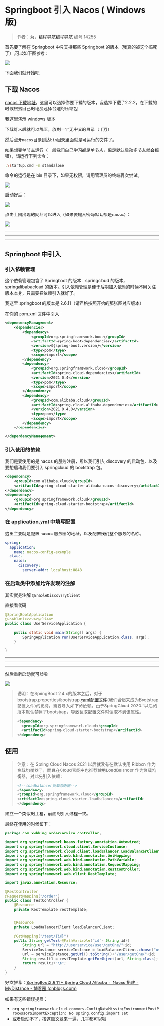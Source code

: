 # Springboot 引入 Nacos ( Windows 版)

> 作者：[为](https://blog.csdn.net/Go_ahead_forever)，[编程导航编程导航](https://wx.zsxq.com/dweb2/index/group/51122858222824) 编号 14255

首先要了解在 Springboot 中只支持那些 Springboot 的版本（我真的被这个搞死了）,可以如下图参考：

![](https://pic.yupi.icu/5563/202312131307119.png)

下面我们就开始吧

## 下载 Nacos

[nacos 下载地址](https://github.com/alibaba/nacos/tags)，这里可以选择你要下载的版本，我选择下载了2.2.2，在下载的时候根据自己的电脑选择合适的压缩包

我这里演示 windows 版本

下载好以后就可以解压，放到一个无中文的目录（千万）

然后点开`nacos`目录到达`bin`目录里面就是可运行的文件了。

如果想要单节点运行（一般我们自己学习都是单节点，但是默认启动多节点就会报错），请运行下列命令：

```bash
.\startup.cmd -m standalone
```

命令的运行是在 bin 目录下，如果无权限，请用管理员的终端再次尝试。

![](https://pic.yupi.icu/5563/202312131307768.png)

启动好后：

![](https://pic.yupi.icu/5563/202312131307829.png)

点击上图出现的网址可以进入（如果要输入密码默认都是nacos）：

![](https://pic.yupi.icu/5563/202312131307841.png)

------

------

------

## Springboot 中引入

### 引入依赖管理

这个依赖管理包含了 Springboot 的版本，springcloud 的版本，springalibabacloud 的版本。引入依赖管理是便于后期加入依赖的时候不用关注版本本身，只需要把依赖引入就好了。

我这里 springboot 的版本是 2.6.11（请严格按照开始的那张图对应版本）

在你的 pom.xml 文件中引入：

```xml
<dependencyManagement>
    <dependencies>
        <dependency>
            <groupId>org.springframework.boot</groupId>
            <artifactId>spring-boot-dependencies</artifactId>
            <version>${spring-boot.version}</version>
            <type>pom</type>
            <scope>import</scope>
        </dependency>
        <dependency>
            <groupId>org.springframework.cloud</groupId>
            <artifactId>spring-cloud-dependencies</artifactId>
            <version>2021.0.4</version>
            <type>pom</type>
            <scope>import</scope>
        </dependency>
        <dependency>
            <groupId>com.alibaba.cloud</groupId>
            <artifactId>spring-cloud-alibaba-dependencies</artifactId>
            <version>2021.0.4.0</version>
            <type>pom</type>
            <scope>import</scope>
        </dependency>
    </dependencies>

</dependencyManagement>
```

### 引入使用的依赖

我们是要使用的是 nacos 的服务注册，所以我们引入 discovery 的启动包，以及要想启动我们要引入 springcloud 的 bootstrap 包。

```xml
<dependency>
    <groupId>com.alibaba.cloud</groupId>
    <artifactId>spring-cloud-starter-alibaba-nacos-discovery</artifactId>
</dependency>
<dependency>
    <groupId>org.springframework.cloud</groupId>
    <artifactId>spring-cloud-starter-bootstrap</artifactId>
</dependency>
```

### 在 application.yml 中填写配置

这里主要就是配置 nacos 服务器的地址，以及配置我们整个服务的名称。

```yaml
spring:
  application:
    name: nacos-config-example
  cloud:
    nacos:
      discovery:
        server-addr: localhost:8848
```

### 在启动类中添加允许发现的注解

其实就是注解 `@EnableDiscoveryClient`

直接看代码

```java
@SpringBootApplication
@EnableDiscoveryClient
public class UserServiceApplication {

    public static void main(String[] args) {
        SpringApplication.run(UserServiceApplication.class, args);
    }

}
```

------

------

------

然后重新启动就可以啦

![](https://pic.yupi.icu/5563/202312131308126.png)

> 说明：在SpringBoot 2.4.x的版本之后，对于bootstrap.properties/bootstrap.[yaml配置文件](https://so.csdn.net/so/search?q=yaml配置文件&spm=1001.2101.3001.7020)(我们合起来成为Bootstrap配置文件)的支持，需要导入如下的依赖。由于SpringCloud 2020.*以后的版本默认禁用了bootstrap，导致读取配置文件时读取不到该属性。
>
> ```xml
> <dependency>
>   <groupId>org.springframework.cloud</groupId>
>   <artifactId>spring-cloud-starter-bootstrap</artifactId>
> </dependency>
> ```

## 使用

> 注意：在 Spring Cloud Nacos 2021 以后就没有在默认使用 Ribbon 作为负载均衡器了，而且在Cloud官网中也推荐使用LoadBalancer 作为负载均衡器，对此先引入依赖：
>
> ```xml
> <!--loadbalancer负载均衡器-->
> <dependency>
> <groupId>org.springframework.cloud</groupId>
> <artifactId>spring-cloud-starter-loadbalancer</artifactId>
> </dependency> 
> ```

建立一个类似的工程，前面的引入过程一致。

最终在使用的时候如下：

```java
package com.xwhking.orderservice.controller;

import org.springframework.beans.factory.annotation.Autowired;
import org.springframework.cloud.client.ServiceInstance;
import org.springframework.cloud.client.loadbalancer.LoadBalancerClient;
import org.springframework.web.bind.annotation.GetMapping;
import org.springframework.web.bind.annotation.PathVariable;
import org.springframework.web.bind.annotation.RequestMapping;
import org.springframework.web.bind.annotation.RestController;
import org.springframework.web.client.RestTemplate;

import javax.annotation.Resource;

@RestController
@RequestMapping("/order")
public class TestController {
    @Resource
    private RestTemplate restTemplate;


    @Resource
    private LoadBalancerClient loadBalancerClient;

    @GetMapping("/test/{id}")
    public String getTest(@PathVariable("id") String id){
        String url = "http://userservice/user/getOne/"+id;
        ServiceInstance serviceInstance = loadBalancerClient.choose("userservice");
        url = serviceInstance.getUri().toString()+"/user/getOne/"+id;
        String result1 = restTemplate.getForObject(url, String.class);
        return result1+"\n";
    }
}
```

好文推荐：[SpringBoot2.6.11 + Spring Cloud Alibaba + Nacos 搭建 - MyDistance - 博客园 (cnblogs.com)](https://www.cnblogs.com/CF1314/p/17541747.html)

如果有这些错误提示：

- `org.springframework.cloud.commons.ConfigDataMissingEnvironmentPostProcessor$ImportException: No spring.config.import set`
- 或者启动不了，按这篇文章来一遍，几乎都可以啦